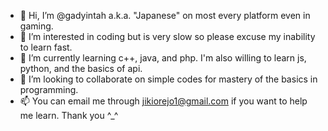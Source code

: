- 👋 Hi, I’m @gadyintah a.k.a. "Japanese" on most every platform even in gaming.
- 👀 I’m interested in coding but is very slow so please excuse my inability to learn fast.
- 🌱 I’m currently learning c++, java, and php. I'm also willing to learn js, python, and the basics of api.
- 💞️ I’m looking to collaborate on simple codes for mastery of the basics in programming.
- 📫 You can email me through jikiorejo1@gmail.com if you want to help me learn. Thank you ^_^

<!---
gadyintah/gadyintah is a ✨ special ✨ repository because its `README.md` (this file) appears on your GitHub profile.
You can click the Preview link to take a look at your changes.
--->
